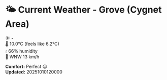 # 🌤️ Current Weather - Grove (Cygnet Area)

☀️ **-**  
🌡️ 10.0°C (feels like 6.2°C)  
💧 66% humidity  
💨 WNW 13 km/h  

**Comfort:** Perfect 😌  
**Updated:** 20251010120000
